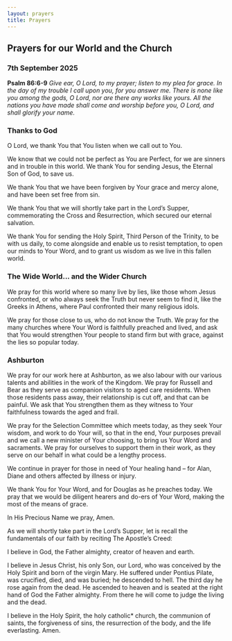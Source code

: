 ```yaml
---
layout: prayers
title: Prayers
---
```

## Prayers for our World and the Church 
### 7th September 2025

__Psalm 86:6-9__ 
_Give ear, O Lord, to my prayer; listen to my plea for grace. In the day of my trouble I call upon you, for you answer me. There is none like you among the gods, O Lord, nor are there any works like yours. All the nations you have made shall come and worship before you, O Lord, and shall glorify your name._

### Thanks to God
O Lord, we thank You that You listen when we call out to You.

We know that we could not be perfect as You are Perfect, for we are sinners and in trouble in this world. We thank You for sending Jesus, the Eternal Son of God, to save us.

We thank You that we have been forgiven by Your grace and mercy alone, and have been set free from sin.

We thank You that we will shortly take part in the Lord’s Supper, commemorating the Cross and Resurrection, which secured our eternal salvation.

We thank You for sending the Holy Spirit, Third Person of the Trinity, to be with us daily, to come alongside and enable us to resist temptation, to open our minds to Your Word, and to grant us wisdom as we live in this fallen world.

### The Wide World... and the Wider Church
We pray for this world where so many live by lies, like those whom Jesus confronted, or who always seek the Truth but never seem to find it, like the Greeks in Athens, where Paul confronted their many religious idols.

We pray for those close to us, who do not know the Truth. We pray for the many churches where Your Word is faithfully preached and lived, and ask that You would strengthen Your people to stand firm but with grace, against the lies so popular today.

### Ashburton
We pray for our work here at Ashburton, as we also labour with our various talents and abilities in the work of the Kingdom. We pray for Russell and Bear as they serve as companion visitors to aged care residents. When those residents pass away, their relationship is cut off, and that can be painful. We ask that You strengthen them as they witness to Your faithfulness towards the aged and frail.

We pray for the Selection Committee which meets today, as they seek Your wisdom, and work to do Your will, so that in the end, Your purposes prevail and we call a new minister of Your choosing, to bring us Your Word and sacraments. We pray for ourselves to support them in their work, as they serve on our behalf in what could be a lengthy process.

We continue in prayer for those in need of Your healing hand – for Alan, Diane and others affected by illness or injury. 

We thank You for Your Word, and for Douglas as he preaches today. We pray that we would be diligent hearers and do-ers of Your Word, making the most of the means of grace.


In His Precious Name we pray, Amen.

As we will shortly take part in the Lord’s Supper, let is recall the fundamentals of our faith by reciting The Apostle’s Creed:

I believe in God, the Father almighty,
      creator of heaven and earth.

I believe in Jesus Christ, his only Son, our Lord,
      who was conceived by the Holy Spirit
      and born of the virgin Mary.
      He suffered under Pontius Pilate,
      was crucified, died, and was buried;
      he descended to hell.
      The third day he rose again from the dead.
      He ascended to heaven
      and is seated at the right hand of God the Father almighty.
      From there he will come to judge the living and the dead.

I believe in the Holy Spirit,
      the holy catholic* church,
      the communion of saints,
      the forgiveness of sins,
      the resurrection of the body,
      and the life everlasting. Amen.
